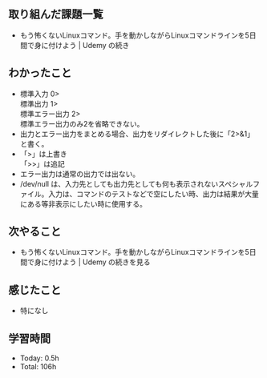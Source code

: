 ## 取り組んだ課題一覧
- もう怖くないLinuxコマンド。手を動かしながらLinuxコマンドラインを5日間で身に付けよう | Udemy の続き
## わかったこと
- 標準入力 0><br>標準出力 1> <br>標準エラー出力 2><br>標準エラー出力のみ2を省略できない。
- 出力とエラー出力をまとめる場合、出力をリダイレクトした後に「2>&1」と書く。
- 「>」は上書き<br>「>>」は追記
- エラー出力は通常の出力では出ない。
- /dev/null は、入力先としても出力先としても何も表示されないスペシャルファイル。入力は、コマンドのテストなどで空にしたい時、出力は結果が大量にある等非表示にしたい時に使用する。
## 次やること
- もう怖くないLinuxコマンド。手を動かしながらLinuxコマンドラインを5日間で身に付けよう | Udemy の続きを見る
## 感じたこと
- 特になし
## 学習時間
- Today: 0.5h
- Total: 106h

<!--```toggl
LIST
FROM 2024-01-24 TO 2024-01-24
INCLUDE PROJECTS "HappinessChain"
```-->
